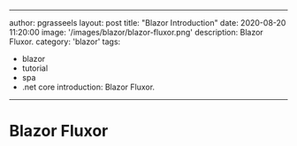  ---
author: pgrasseels
layout: post
title: "Blazor Introduction"
date: 2020-08-20 11:20:00
image: '/images/blazor/blazor-fluxor.png'
description: Blazor Fluxor.
category: 'blazor'
tags:
- blazor
- tutorial
- spa
- .net core
introduction: Blazor Fluxor.
---

# Blazor Fluxor